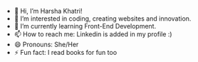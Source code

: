 - 👋 Hi, I’m Harsha Khatri!
- 👀 I’m interested in coding, creating websites and innovation.
- 🌱 I’m currently learning Front-End Development.
- 📫 How to reach me: Linkedin is added in my profile :)
- 😄 Pronouns: She/Her
- ⚡ Fun fact: I read books for fun too

<!---
harsha-k123/harsha-k123 is a ✨ special ✨ repository because its `README.md` (this file) appears on your GitHub profile.
You can click the Preview link to take a look at your changes.
--->
